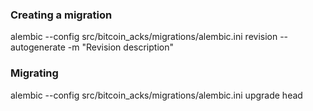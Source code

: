 ### Creating a migration
alembic --config src/bitcoin_acks/migrations/alembic.ini revision --autogenerate -m "Revision description"


### Migrating
alembic --config src/bitcoin_acks/migrations/alembic.ini upgrade head